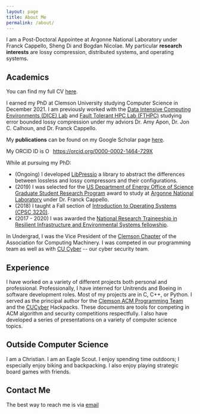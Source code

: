 ```yaml
---
layout: page
title: About Me
permalink: /about/
---
```


I am a Post-Doctoral Appointee at Argonne National Laboratory under Franck Cappello, Sheng Di and Bogdan Nicolae.
My particular **research interests** are lossy compression, distributed systems, and operating systems.

Academics
---------

You can find my full CV [here][cv].

I earned my PhD at Clemson University studying Computer Science in December 2021.
I am previously worked with the [Data Intensive Computing Environments (DICE) Lab][dice] and [Fault Tolerant HPC Lab (FTHPC)][fthpc] studying error bounded lossy compression under my adviors Dr. Amy Apon, Dr. Jon C. Calhoun, and Dr. Franck Cappello.

My **publications** can be found on my Google Scholar page [here][googlescholar].

<div itemscope itemtype="https://schema.org/Person">My ORCID ID is <a itemprop="sameAs" content="https://orcid.org/0000-0002-1464-729X" href="https://orcid.org/0000-0002-1464-729X" target="orcid.widget" rel="me noopener noreferrer" style="vertical-align:top;"><img src="https://orcid.org/sites/default/files/images/orcid_16x16.png" style="width:1em;margin-right:.5em;" alt="ORCID iD icon">https://orcid.org/0000-0002-1464-729X</a></div>


While at pursuing my PhD:

+ (Ongoing) I developed [LibPressio][libpressio] a library to abstract the differences between lossless and lossy compressors and their configurations.
+ (2019) I was selected for the [US Department of Energy Office of Science Graduate Student Research Program][scgsr] award to study at [Argonne National Laboratory][argonne] under Dr. Franck Cappello.
+ (2018) I taught a Fall section of [Introduction to Operating Systems (CPSC 3220)][cpsc3220].
+ (2017 - 2020) I was awarded the [National Research Traineeship in Resilient Infrastructure and Environmental Systems fellowship][ries].

In Undergrad, I was the Vice President of the [Clemson Chapter][clemsonacm] of the Association for Computing Machinery.
I was competed in our programming team as well as with [CU Cyber][cucyber] -- our cyber security team.  

Experience
----------

I have worked on a variety of different projects both personal and professional.
Professionally, I have interned for Unitrends and Boeing in software development roles.
Most of my projects are in C, C++, or Python.
I served as the principal author for the [Clemson ACM Programming Team][acm-hp] and the [CUCyber][cyber-hp] Hackpacks.
These documents are tools for competing in ACM algorithm and security competitions respectfully.
I also have developed a series of presentations on a variety of computer science topics.


Outside Computer Science
------------------------

I am a Christian.
I am an Eagle Scout.
I enjoy spending time outdoors; I especially enjoy biking and backpacking.
I also enjoy playing strategic board games with friends.

Contact Me
--------

The best way to reach me is via [email][email]

[cv]: {{site.url}}/static/cv.pdf
[clemsonacm]: https://www.cs.clemson.edu/acm
[dice]: https://www.cs.clemson.edu/dice
[cucyber]: https://cucyber.net
[acm-hp]: https://github.com/clemsonacm/hackpack
[cyber-hp]: https://github.com/cucyber/defense-hackpack
[email]: mailto:{{site.email}}
[fthpc]: http://jonccal.people.clemson.edu/research.php
[googlescholar]: https://scholar.google.com/citations?user=GbhfWUIAAAAJ&hl=en
[ries]: https://www.clemson.edu/academics/programs/ries/index.html
[scgsr]: https://science.osti.gov/wdts/scgsr
[libpressio]: https://robertu94.github.io/libpressio/
[argonne]: https://www.anl.gov/
[cpsc3220]: https://robertu94.github.io/cpsc3220-f18/
